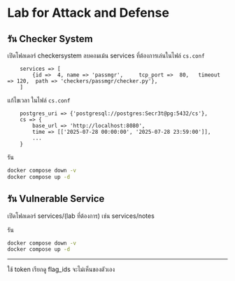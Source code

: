 # Lab for Attack and Defense
## รัน Checker System
เปิดโฟลเดอร์ checkersystem
ลบคอมเม้น services ที่ต้องการเล่นในไฟล์ `cs.conf`

```
    services => [
        {id =>  4, name => 'passmgr',     tcp_port =>  80,   timeout => 120,  path => 'checkers/passmgr/checker.py'},
    ]
```

แก้ไขเวลา ในไฟล์ `cs.conf`
```
    postgres_uri => {'postgresql://postgres:Secr3t@pg:5432/cs'},
    cs => {
        base_url => 'http://localhost:8080',
        time => [['2025-07-28 00:00:00', '2025-07-28 23:59:00']],
        ...
    }
```

รัน
```sh
docker compose down -v
docker compose up -d
```

## รัน Vulnerable Service
เปิดโฟลเดอร์ services/(lab ที่ต้องการ) เช่น services/notes

รัน
```sh
docker compose down -v
docker compose up -d
```


***
ใช้ token เรียกดู flag_ids จะไม่เห็นของตัวเอง
